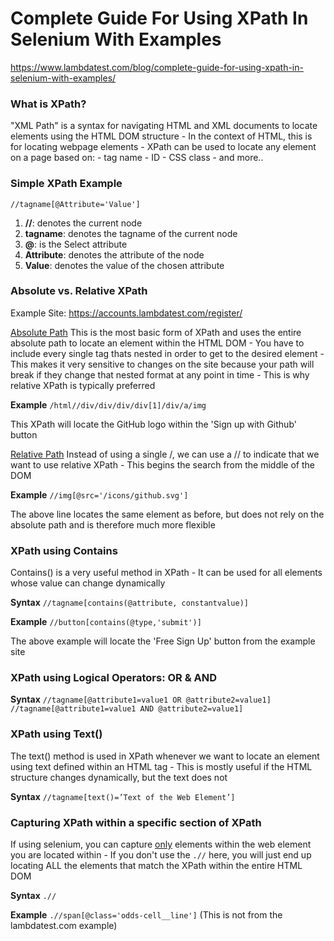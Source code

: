 # Complete Guide For Using XPath In Selenium With Examples
https://www.lambdatest.com/blog/complete-guide-for-using-xpath-in-selenium-with-examples/

### **What is XPath?**
"XML Path" is a syntax for navigating HTML and XML documents to locate elements using the HTML DOM structure
	- In the context of HTML, this is for locating webpage elements 
	- XPath can be used to locate any element on a page based on:
		- tag name
		- ID
		- CSS class
		- and more..

### **Simple XPath Example**
```//tagname[@Attribute='Value']```
1.  **//**: denotes the current node
2.  **tagname**: denotes the tagname of the current node
3.  **@**: is the Select attribute
4.  **Attribute**: denotes the attribute of the node
5.  **Value**: denotes the value of the chosen attribute


### **Absolute vs. Relative XPath**

Example Site: https://accounts.lambdatest.com/register/

<u>Absolute Path</u>
This is the most basic form of XPath and uses the entire absolute path to locate an element within the HTML DOM
	- You have to include every single tag thats nested in order to get to the desired element
	- This makes it very sensitive to changes on the site because your path will break if they change that nested format at any point in time
		- This is why relative XPath is typically preferred

**Example**
```/html//div/div/div/div[1]/div/a/img```

This XPath will locate the GitHub logo within the 'Sign up with Github' button

<u>Relative Path</u>
Instead of using a single /, we can use a // to indicate that we want to use relative XPath
	- This begins the search from the middle of the DOM

**Example**
```//img[@src='/icons/github.svg']```

The above line locates the same element as before, but does not rely on the absolute path and is therefore much more flexible


### **XPath using Contains**
Contains() is a very useful method in XPath
	- It can be used for all elements whose value can change dynamically

**Syntax**
```//tagname[contains(@attribute, constantvalue)]```

**Example**
```//button[contains(@type,'submit')]```

The above example will locate the 'Free Sign Up' button from the example site

### **XPath using Logical Operators: OR & AND**

**Syntax**
```//tagname[@attribute1=value1 OR @attribute2=value1]```
```//tagname[@attribute1=value1 AND @attribute2=value1]```

### **XPath using Text()**
The text() method is used in XPath whenever we want to locate an element using text defined within an HTML tag
	- This is mostly useful if the HTML structure changes dynamically, but the text does not 

**Syntax**
```//tagname[text()=’Text of the Web Element’]```


### **Capturing XPath within a specific section of XPath**
If using selenium, you can capture <u>only</u> elements within the web element you are located within
	- If you don't use the ```.//``` here, you will just end up locating ALL the elements that match the XPath within the entire HTML DOM

**Syntax**
```.//```

**Example** 
```.//span[@class='odds-cell__line']``` (This is not from the lambdatest.com example)

